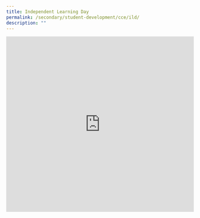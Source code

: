 ```yaml
---
title: Independent Learning Day
permalink: /secondary/student-development/cce/ild/
description: ""
---
```



<div style="width:100%; height:470px">
	<iframe allowfullscreen="true" height="100%" width="100%" frameborder="0" src="https://docs.google.com/presentation/d/e/2PACX-1vQ6aon6NaV0ruBKiXgFdmFgQEsy9DI2ujgJMpu2liayA8T5eeSeKNPoApO4U65QWkaFKtCNc-v6jjAK/embed?start=false&loop=false&delayms=3000"></iframe>
	</div>